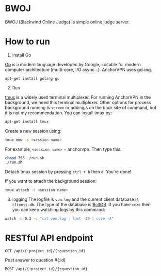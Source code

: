 # BWOJ

BWOJ (Blackwind Online Judge) is simple online judge server.

# How to run

1. Install Go

[Go](https://golang.org/) is a modern language developed by Google, suitable for modern computer architecture (multi-core, I/O async...). AnchorVPN uses golang.
```bash
apt-get install golang-go
```

2. Run

[tmux](https://github.com/tmux/tmux/wiki) is a widely used terminal multiplexer. For running AnchorVPN in the background, we need this terminal multiplexer. Other options for process background running is `screen` or adding `&` on the back site of command, but it is not my recommendation. You can install tmux by:
```bash
apt-get install tmux
```
Create a new session using:
```bash
tmux new -s <session name>
```
For example, `<session name>` = anchorvpn. Then type this:
```bash
chmod 755 ./run.sh
./run.sh
```
Detach tmux session by pressing `ctrl + b` then `d`. You're done!

If you want to attach the background session:
```bash
tmux attach -t <session name>
```

3. logging
The logfile is `vpn.log` and the current client database is `clients.db`. The type of the database is [BoltDB](https://github.com/boltdb/bolt). If you have `ccze` then you can keep watching logs by this command:
```bash
watch -n 0.3 -c "cat vpn.log | last -20 | ccze -A"
```

# RESTful API endpoint

```
GET /api/{:project_id}/{:question_id}
```

Post answer to question #{:id}
```
POST /api/{:project_id}/{:question_id}
```